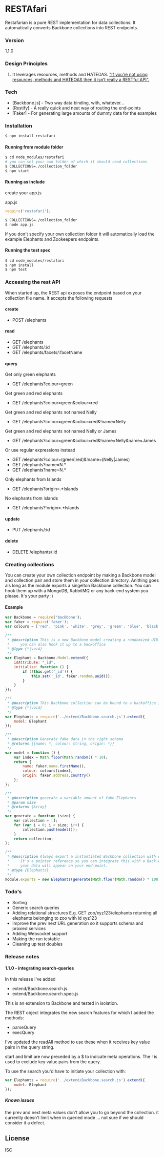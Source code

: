 # RESTAfari

Restafarian is a pure REST implementation for data collections.
It automatically converts Backbone collections into REST endpoints.

### Version
1.1.0


### Design Principles

1. It leverages resources, methods and HATEOAS.
["If you’re not using resources, methods and HATEOAS then it isn’t really a RESTful API".](http://www.ben-morris.com/the-restafarian-flame-wars-common-points-of-disagreement-over-rest-api-design/)



### Tech
* [Backbone.js] - Two way data binding, with, whatever...
* [Restify] - A really quick and neat way of routing the end-points
* [Faker] - For generating large amounts of dummy data for the examples

### Installation

```sh
$ npm install restafari
```

#### Running from module folder
```sh
$ cd node_modules/restafari
# you can set your own folder of which it should read collections
$ COLLECTIONS=./collection_folder
$ npm start
```
#### Running as include

create your app.js

app.js
```JavaScript
require('restafari');
```

```sh
$ COLLECTIONS=./collection_folder
$ node app.js
```

If you don't specify your own collection folder it will automatically load the example Elephants and Zookeepers endpoints.

#### Running the test spec
```sh
$ cd node_modules/restafari
$ npm install
$ npm test
```

### Accessing the rest API

When started up, the REST api exposes the endpoint based on your collection file name.
It accepts the following requests

#### create
- POST /elephants

#### read
- GET /elephants
- GET /elephants/:id
- GET /elephants/facets/:facetName

#### query
Get only green elephants
- GET /elephants?colour=green

Get green and red elephants
- GET /elephants?colour=green&colour=red

Get green and red elephants not named Nelly
- GET /elephants?colour=green&colour=red&!name=Nelly

Get green and red elephants not named Nelly or James
- GET /elephants?colour=green&colour=red&!name=Nelly&name=James

Or use regular expressions instead
- GET /elephants?colour=(green|red)&!name=(Nelly|James)
- GET /elephants?name=N.*
- GET /elephants?name=N.*

Only elephants from Islands
- GET /elephants?origin=.*Islands

No elephants from Islands
- GET /elephants?!origin=.*Islands

#### update
- PUT /elephants/:id

#### delete
- DELETE /elephants/:id


####

### Creating collections
You can create your own collection endpoint by making a Backbone model and collection pair and store them in your collection directory.
Anithing goes als long as the module exports a singelton Backbone collection. You can hook them up with a MongoDB, RabbitMQ or any back-end system you please. It's your party :)

#### Example
```JavaScript
var Backbone = require('backbone');
var faker = require('faker');
var colours = ['red', 'pink', 'white', 'grey', 'green', 'blue', 'black', 'orange', 'yellow', 'purple'];

/**
 * @description This is a new Backbone model creating a randomized UID on init
 *     you can also hook it up to a backoffice
 * @type {*|void}
 */
var Elephant = Backbone.Model.extend({
    idAttribute: "_id",
    initialize: function () {
        if (!this.get('_id')) {
            this.set('_id', faker.random.uuid());
        }
    }
});

/**
 * @description This Backbone collection can be bound to a backoffice if you'd like to
 * @type {*|void}
 */
var Elephants = require('../extend/Backbone.search.js').extend({
    model: Elephant
});

/**
 * @description Generate fake data in the right schema
 * @returns {{name: *, colour: string, origin: *}}
 */
var model = function () {
    var index = Math.floor(Math.random() * 10);
    return {
        name: faker.name.firstName(),
        colour: colours[index],
        origin: faker.address.country()
    };
};

/**
 * @description generate a variable amount of fake Elephants
 * @param size
 * @returns {Array}
 */
var generate = function (size) {
    var collection = [];
    for (var i = 0; i < size; i++) {
        collection.push(model());
    }
    return collection;
};

/**
 * @description Always export a instantiated Backbone collection with data.
 *     It's a pointer reference so you can integrate this with a Back-end systems and
 *     your data will appear on your end-point.
 * @type {Elephants}
 */
module.exports = new Elephants(generate(Math.floor(Math.random() * 100)));
```
### Todo's
- Sorting
- Generic search queries
- Adding relational structures E.g. GET zoo/xyz123/elephants returning all elephants belonging to zoo with id xyz123
- Improve the prev next URL generation so it supports schema and proxied services
- Adding Websocket support
- Making the run testable
- Cleaning up test doubles

### Release notes

#### 1.1.0 - integrating search-queries
In this release I've added
- extend/Backbone.search.js
- extend/Backbone.search.spec.js

This is an extension to Backbone and tested in isolation.

The REST object integrates the new search features for which I added the methods:
- parseQuery
- execQuery

I've updated the readAll method to use these when it receives key value pairs in the query string.

start and limit are now preceded by a $ to indicate meta operations.
The ! is used to exclude key value pairs from the query.

To use the search you'd have to initiate your collection with:
```JavaScript
var Elephants = require('../extend/Backbone.search.js').extend({
    model: Elephant
});
```

##### Known issues
the prev and next meta values don't allow you to go beyond the collection.
 it currently doesn't limit when in queried mode ... not sure if we should consider it a defect.

License
----

ISC
